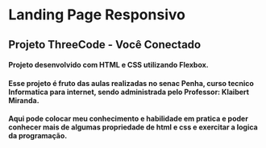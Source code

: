 # Landing Page Responsivo
## Projeto ThreeCode - Você Conectado

#### Projeto desenvolvido com HTML e CSS utilizando Flexbox.

#### Esse projeto é fruto das aulas realizadas no senac Penha, curso tecnico Informatica para internet, sendo administrada pelo Professor: Klaibert Miranda.
 
#### Aqui pode colocar meu conhecimento e habilidade em pratica e poder conhecer mais de algumas propriedade de html e css e exercitar a logica da programação.
